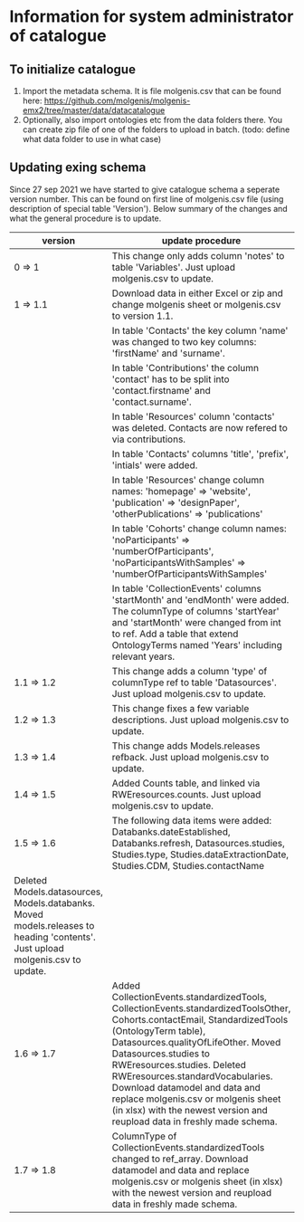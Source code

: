 # Information for system administrator of catalogue

## To initialize catalogue

1. Import the metadata schema. It is file molgenis.csv that can be found here:
   https://github.com/molgenis/molgenis-emx2/tree/master/data/datacatalogue
1. Optionally, also import ontologies etc from the data folders there. You can create zip file of one of the folders to
   upload in batch.
   (todo: define what data folder to use in what case)

## Updating exing schema

Since 27 sep 2021 we have started to give catalogue schema a seperate version number. This can be found on first line of
molgenis.csv file (using description of special table 'Version'). Below summary of the changes and what the general
procedure is to update.

| version | update procedure |
|---------|------------------|
| 0 => 1 | This change only adds column 'notes' to table 'Variables'. Just upload molgenis.csv to update.|  
| 1 => 1.1 | Download data in either Excel or zip and change molgenis sheet or molgenis.csv to version 1.1. |
| |In table 'Contacts' the key column 'name' was changed to two key columns: 'firstName' and 'surname'. |
| | In table 'Contributions' the column 'contact' has to be split into 'contact.firstname' and 'contact.surname'. |
| | In table 'Resources' column 'contacts' was deleted. Contacts are now refered to via contributions. |
| | In table 'Contacts' columns 'title', 'prefix', 'intials' were added. |
| | In table 'Resources' change column names: 'homepage' => 'website', 'publication' => 'designPaper', 'otherPublications' => 'publications' |
| | In table 'Cohorts' change column names: 'noParticipants' => 'numberOfParticipants', 'noParticipantsWithSamples' => 'numberOfParticipantsWithSamples' |
| | In table 'CollectionEvents' columns 'startMonth' and 'endMonth' were added. The columnType of columns 'startYear' and 'startMonth' were changed from int to ref. Add a table that extend OntologyTerms named 'Years' including relevant years. |
| 1.1 => 1.2 | This change adds a column 'type' of columnType ref to table 'Datasources'. Just upload molgenis.csv to update.| 
| 1.2 => 1.3 | This change fixes a few variable descriptions. Just upload molgenis.csv to update.| 
| 1.3 => 1.4 | This change adds Models.releases refback. Just upload molgenis.csv to update.| 
| 1.4 => 1.5 | Added Counts table, and linked via RWEresources.counts. Just upload molgenis.csv to update.| 
| 1.5 => 1.6 | The following data items were added: Databanks.dateEstablished, Databanks.refresh, Datasources.studies, Studies.type, Studies.dataExtractionDate, Studies.CDM, Studies.contactName
Deleted Models.datasources, Models.databanks. Moved models.releases to heading 'contents'. Just upload molgenis.csv to update.|
| 1.6 => 1.7 | Added CollectionEvents.standardizedTools, CollectionEvents.standardizedToolsOther, Cohorts.contactEmail, StandardizedTools (OntologyTerm table), Datasources.qualityOfLifeOther. Moved Datasources.studies to RWEresources.studies. Deleted RWEresources.standardVocabularies. Download datamodel and data and replace molgenis.csv or molgenis sheet (in xlsx) with the newest version and reupload data in freshly made schema. |
| 1.7 => 1.8 | ColumnType of CollectionEvents.standardizedTools changed to ref_array. Download datamodel and data and replace molgenis.csv or molgenis sheet (in xlsx) with the newest version and reupload data in freshly made schema. |

